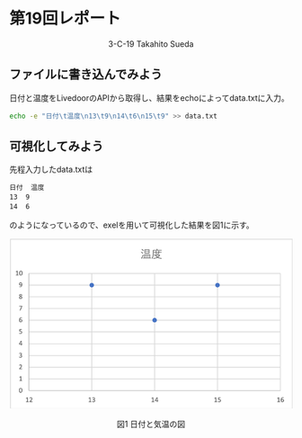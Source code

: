 # 第19回レポート
<div style="text-align:center;">3-C-19 Takahito Sueda</div>

## ファイルに書き込んでみよう
日付と温度をLivedoorのAPIから取得し、結果をechoによってdata.txtに入力。
```bash
echo -e "日付\t温度\n13\t9\n14\t6\n15\t9" >> data.txt
```

## 可視化してみよう
先程入力したdata.txtは
```txt
日付	温度
13	9
14	6

```
のようになっているので、exelを用いて可視化した結果を図1に示す。

![図1](./Picture1.png)
<div style="text-align:center;">図1 日付と気温の図</div>

